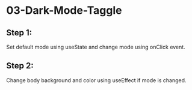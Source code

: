 # 03-Dark-Mode-Taggle
## Step 1:
Set default mode using useState and change mode using onClick event.
## Step 2:
Change body background and color using useEffect if mode is changed.